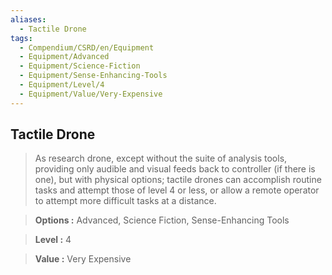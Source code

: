 ```yaml
---
aliases:
  - Tactile Drone
tags:
  - Compendium/CSRD/en/Equipment
  - Equipment/Advanced
  - Equipment/Science-Fiction
  - Equipment/Sense-Enhancing-Tools
  - Equipment/Level/4
  - Equipment/Value/Very-Expensive
---
```

  
    
## Tactile Drone    
    
>As research drone, except without the suite of analysis tools, providing only audible and visual feeds back to controller (if there is one), but with physical options; tactile drones can accomplish routine tasks and attempt those of level 4 or less, or allow a remote operator to attempt more difficult tasks at a distance.    
> **Options :** Advanced, Science Fiction, Sense-Enhancing Tools    
> **Level :** 4    
> **Value :** Very Expensive